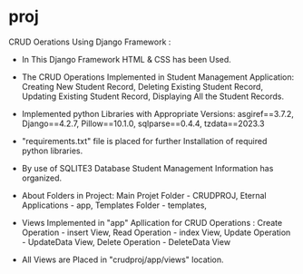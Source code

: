 # proj
CRUD Oerations Using Django Framework :

  * In This Django Framework HTML & CSS has been Used.

  * The CRUD Operations Implemented in Student Management Application:
     Creating New Student Record,
     Deleting Existing Student Record,
     Updating Existing Student Record,
     Displaying All the Student Records.

  * Implemented python Libraries with Appropriate Versions:
     asgiref==3.7.2,
     Django==4.2.7,
     Pillow==10.1.0,
     sqlparse==0.4.4,
     tzdata==2023.3
    
  * "requirements.txt" file is placed for further Installation of required python libraries.
    
  * By use of SQLITE3 Database Student Management Information has organized.
  
  * About Folders in Project:
      Main Projet Folder   - CRUDPROJ,
      Eternal Applications - app,
      Templates Folder     - templates,
    
  * Views Implemented in "app" Apllication for CRUD Operations :
      Create Operation  - insert View,
      Read Operation    - index View,
      Update Operation  - UpdateData View,
      Delete Operation  - DeleteData View
    
 * All Views are Placed in "crudproj/app/views" location.
  
